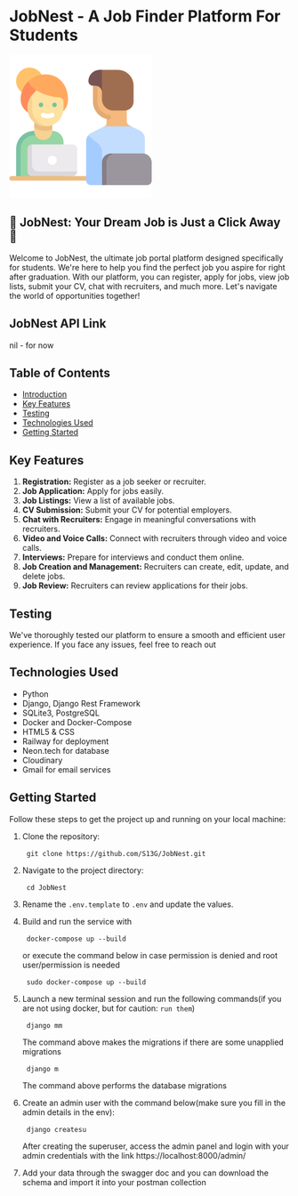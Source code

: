 # JobNest - A Job Finder Platform For Students

![logo.png](static%2Flogo.png)

## 🚀 JobNest: Your Dream Job is Just a Click Away 🚀

Welcome to JobNest, the ultimate job portal platform designed specifically for students. We're here to help you find the perfect job you aspire for right after graduation. With our platform, you can register, apply for jobs, view job lists, submit your CV, chat with recruiters, and much more. Let's navigate the world of opportunities together!

## JobNest API Link

nil -  for now

## Table of Contents

- [Introduction](#jobnest---your-job-finder-platform)
- [Key Features](#key-features)
- [Testing](#testing)
- [Technologies Used](#technologies-used)
- [Getting Started](#getting-started)

## Key Features

1. **Registration:** Register as a job seeker or recruiter.
2. **Job Application:** Apply for jobs easily.
3. **Job Listings:** View a list of available jobs.
4. **CV Submission:** Submit your CV for potential employers.
5. **Chat with Recruiters:** Engage in meaningful conversations with recruiters.
6. **Video and Voice Calls:** Connect with recruiters through video and voice calls.
7. **Interviews:** Prepare for interviews and conduct them online.
8. **Job Creation and Management:** Recruiters can create, edit, update, and delete jobs.
9. **Job Review:** Recruiters can review applications for their jobs.

## Testing

We've thoroughly tested our platform to ensure a smooth and efficient user experience. If you face any issues, feel free to reach out

## Technologies Used

- Python
- Django, Django Rest Framework
- SQLite3, PostgreSQL
- Docker and Docker-Compose
- HTML5 & CSS
- Railway for deployment
- Neon.tech for database
- Cloudinary
- Gmail for email services

## Getting Started

Follow these steps to get the project up and running on your local machine:

1. Clone the repository:

        git clone https://github.com/S13G/JobNest.git
2. Navigate to the project directory:

        cd JobNest
3. Rename the ``.env.template`` to ``.env`` and update the values.


4. Build and run the service with

        docker-compose up --build
    or execute the command below in case permission is denied and root user/permission is needed
    
        sudo docker-compose up --build

5. Launch a new terminal session and run the following commands(if you are not using docker, but for
  caution: `run them`)

        django mm
      The command above makes the migrations if there are some unapplied migrations
    
        django m
      The command above performs the database migrations


6. Create an admin user with the command below(make sure you fill in the admin details in the env):

        django createsu
    After creating the superuser, access the admin panel and login with your admin credentials with the
  link https://localhost:8000/admin/


7. Add your data through the swagger doc and you can download the schema and import it into your postman collection 
